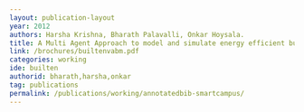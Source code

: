 ```yaml
---
layout: publication-layout
year: 2012
authors: Harsha Krishna, Bharath Palavalli, Onkar Hoysala.
title: A Multi Agent Approach to model and simulate energy efficient built environments. (Annotated Bibliography FoV-BIB-2012-GEN01)
link: /brochures/builtenvabm.pdf
categories: working
ide: builten
authorid: bharath,harsha,onkar
tag: publications
permalink: /publications/working/annotatedbib-smartcampus/
---
```

